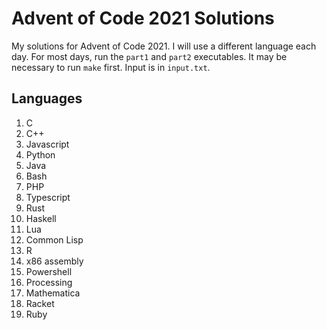 # Advent of Code 2021 Solutions

My solutions for Advent of Code 2021. I will use a different language each day.
For most days, run the `part1` and `part2` executables. It may be necessary to
run `make` first. Input is in `input.txt`.

## Languages

1. C
2. C++
3. Javascript
4. Python
5. Java
6. Bash
7. PHP
8. Typescript
9. Rust
10. Haskell
11. Lua
12. Common Lisp
13. R
14. x86 assembly
15. Powershell
16. Processing
17. Mathematica
18. Racket
19. Ruby
